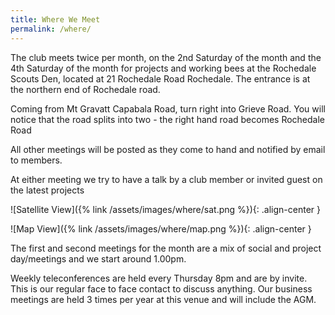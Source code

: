 ```yaml
---
title: Where We Meet
permalink: /where/
---
```


The club meets twice per month, on the 2nd Saturday of the month and the 4th Saturday of the month for projects and working
bees at the Rochedale Scouts Den, located at 21 Rochedale Road Rochedale. The entrance is at the northern end of Rochedale road.

Coming from Mt Gravatt Capabala Road, turn right into Grieve Road. You will notice that the road splits into two - the right hand road becomes Rochedale Road

All other meetings will be posted as they come to hand and notified by email to members.

At either meeting we try to have a talk by a club member or invited guest on the latest projects

![Satellite View]({% link /assets/images/where/sat.png %}){: .align-center }

![Map View]({% link /assets/images/where/map.png %}){: .align-center }

The first and second meetings for the month are a mix of social and project day/meetings and we start around 1.00pm. 

Weekly teleconferences are held every Thursday 8pm and are by invite.
This is our regular face to face contact to discuss anything.
Our business meetings are held 3 times per year at this venue and will include the AGM. 


